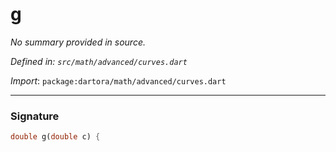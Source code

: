 # g

_No summary provided in source._

_Defined in: `src/math/advanced/curves.dart`_

_Import_: `package:dartora/math/advanced/curves.dart`

---

### Signature

```dart
double g(double c) {
```
